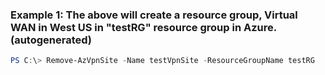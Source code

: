 ### Example 1: The above will create a resource group, Virtual WAN in West US in "testRG" resource group in Azure.  (autogenerated)
```powershell
PS C:\> Remove-AzVpnSite -Name testVpnSite -ResourceGroupName testRG
```

